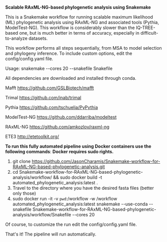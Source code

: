**Scalable RAxML-NG-based phylogenetic analysis using Snakemake**

This is a Snakemake workflow for running scalable maximum likelihood (ML) phylogenetic analysis using RAxML-NG and associated tools (Pythia, ModelTest-NG). This workflow is considerably slower than the IQ-TREE-based one, but is much better in terms of accuracy, especially in difficult-to-analyze datasets.

This workflow performs all steps sequentially, from MSA to model selection and phylogeny inference. 
To include custom options, edit the config/config.yaml file.

Usage:
snakemake --cores 20 --snakefile Snakefile

All dependencies are downloaded and installed through conda.

Mafft
https://github.com/GSLBiotech/mafft

Trimal
https://github.com/inab/trimal

Pythia
https://github.com/tschuelia/PyPythia

ModelTest-NG
https://github.com/ddarriba/modeltest

RAxML-NG
https://github.com/amkozlov/raxml-ng

ETE3
http://etetoolkit.org/

**To run this fully automated pipeline using Docker containers use the following commands**:
**Docker requires sudo rights.**
1. git clone https://github.com/JasonCharamis/Snakemake-workflow-for-RAxML-NG-based-phylogenetic-analysis.git
2. cd Snakemake-workflow-for-RAxML-NG-based-phylogenetic-analysis/workflow/ && sudo docker build -t automated_phylogenetic_analysis:latest . 
3. Travel to the directory where you have the desired fasta files (better only those)
4. sudo docker run -it -v `pwd`:/workflow -w /workflow automated_phylogenetic_analysis:latest snakemake --use-conda --snakefile Snakemake-workflow-for-RAxML-NG-based-phylogenetic-analysis/workflow/Snakefile --cores 20

Of course, to customize the run edit the config/config.yaml file. 

That's it! The pipeline will run automatically.



